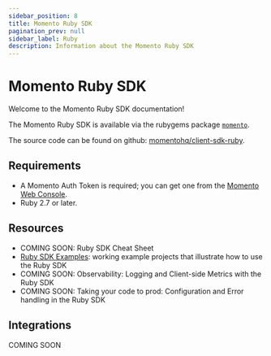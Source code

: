 ```yaml
---
sidebar_position: 8
title: Momento Ruby SDK
pagination_prev: null
sidebar_label: Ruby
description: Information about the Momento Ruby SDK
---
```


# Momento Ruby SDK

Welcome to the Momento Ruby SDK documentation!

The Momento Ruby SDK is available via the rubygems package [`momento`](https://rubygems.org/gems/momento).

The source code can be found on github: [momentohq/client-sdk-ruby](https://github.com/momentohq/client-sdk-ruby).

## Requirements

- A Momento Auth Token is required; you can get one from the [Momento Web Console](https://console.gomomento.com/).
- Ruby 2.7 or later.

## Resources

- COMING SOON: Ruby SDK Cheat Sheet
- [Ruby SDK Examples](https://github.com/momentohq/client-sdk-ruby/blob/main/examples/README.md): working example projects that illustrate how to use the Ruby SDK
- COMING SOON: Observability: Logging and Client-side Metrics with the Ruby SDK
- COMING SOON: Taking your code to prod: Configuration and Error handling in the Ruby SDK

## Integrations

COMING SOON
